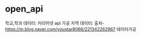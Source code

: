 # open_api
학교,학과 데이터: 커리어넷 api 가공
지역 데이터: 출처-https://m.blog.naver.com/youstar8066/221342262967 데이터가공
